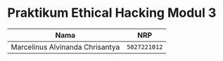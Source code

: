 # Praktikum Ethical Hacking Modul 3

| Nama                            | NRP          |
| ------------------------------- | ------------ |
| Marcelinus Alvinanda Chrisantya | `5027221012` |
